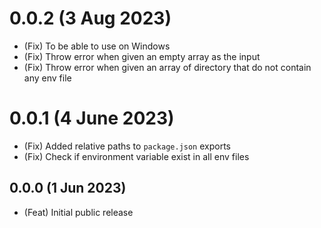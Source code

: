 # 0.0.2 (3 Aug 2023)

-   (Fix) To be able to use on Windows
-   (Fix) Throw error when given an empty array as the input
-   (Fix) Throw error when given an array of directory that do not contain any env file

# 0.0.1 (4 June 2023)

-   (Fix) Added relative paths to `package.json` exports
-   (Fix) Check if environment variable exist in all env files

## 0.0.0 (1 Jun 2023)

-   (Feat) Initial public release
